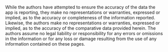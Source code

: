 While the authors have attempted to ensure the accuracy of the data the app is reporting, they make no representations or warranties, expressed or implied, as to the accuracy or completeness of the information reported. Likewise, the authors make no representations or warranties, expressed or implied, as to the accuracy of the comparative data provided herein. The authors assume no legal liability or responsibility for any errors or omissions in the information or for any loss or damage resulting from the use of any information contained on these pages.